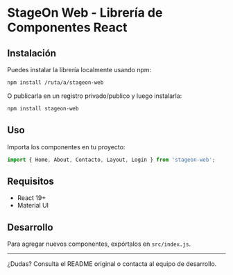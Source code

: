 # StageOn Web - Librería de Componentes React

## Instalación

Puedes instalar la librería localmente usando npm:

```sh
npm install /ruta/a/stageon-web
```

O publicarla en un registro privado/publico y luego instalarla:

```sh
npm install stageon-web
```

## Uso

Importa los componentes en tu proyecto:

```js
import { Home, About, Contacto, Layout, Login } from 'stageon-web';
```

## Requisitos
- React 19+
- Material UI

## Desarrollo
Para agregar nuevos componentes, expórtalos en `src/index.js`.

---

¿Dudas? Consulta el README original o contacta al equipo de desarrollo.
